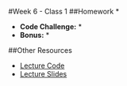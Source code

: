 #Week 6 - Class 1
##Homework
* 
* **Code Challenge:** 
	* 
* **Bonus:**
	* 

##Other Resources
* [Lecture Code](lecture-code/)
* [Lecture Slides](lecture-slides/)